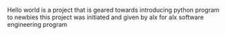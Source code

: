 Hello world is a project that is geared towards introducing python program to newbies
this project was initiated and given by alx for alx software engineering program
